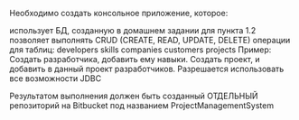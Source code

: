 Необходимо создать консольное приложение, которое:

использует БД, созданную в домашнем задании для пункта 1.2
позволяет выполнять CRUD (CREATE, READ, UPDATE, DELETE) операции для таблиц:
developers
skills
companies
customers
projects
Пример: Создать разработчика, добавить ему навыки. Создать проект, и добавить в данный проект разработчиков. Разрешается использовать все возможности JDBC

Результатом выполнения должен быть созданный ОТДЕЛЬНЫЙ репозиторий на Bitbucket под названием ProjectManagementSystem
